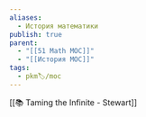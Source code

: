 ```yaml
---
aliases:
  - История математики
publish: true
parent:
  - "[[51 Math MOC]]"
  - "[[История MOC]]"
tags:
  - pkm🏷/moc
---
```



[[📚 Taming the Infinite - Stewart]]